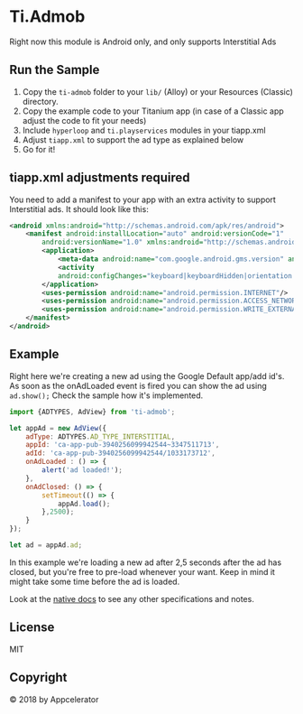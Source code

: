 # Ti.Admob
Right now this module is Android only, and only supports Interstitial Ads

## Run the Sample

1. Copy the `ti-admob` folder to your `lib/` (Alloy) or your Resources (Classic) directory.
2. Copy the example code to your Titanium app (in case of a Classic app adjust the code to fit your needs)
3. Include `hyperloop` and `ti.playservices` modules in your tiapp.xml
4. Adjust `tiapp.xml` to support the ad type as explained below
5. Go for it!

## tiapp.xml adjustments required
You need to add a manifest to your app with an extra activity to support Interstitial ads. It should look like this:
```xml
<android xmlns:android="http://schemas.android.com/apk/res/android">
    <manifest android:installLocation="auto" android:versionCode="1"
        android:versionName="1.0" xmlns:android="http://schemas.android.com/apk/res/android">
        <application>
            <meta-data android:name="com.google.android.gms.version" android:value="@integer/google_play_services_version"/>
            <activity
            android:configChanges="keyboard|keyboardHidden|orientation|screenLayout|uiMode|screenSize|smallestScreenSize" android:name="com.google.android.gms.ads.AdActivity"/>
        </application>
        <uses-permission android:name="android.permission.INTERNET"/>
        <uses-permission android:name="android.permission.ACCESS_NETWORK_STATE"/>
        <uses-permission android:name="android.permission.WRITE_EXTERNAL_STORAGE"/>
    </manifest>
</android>
```

## Example
Right here we're creating a new ad using the Google Default app/add id's. As soon as the onAdLoaded event is fired you can show the ad using `ad.show();`
Check the sample how it's implemented.

```javascript
import {ADTYPES, AdView} from 'ti-admob';

let appAd = new AdView({
    adType: ADTYPES.AD_TYPE_INTERSTITIAL,
    appId: 'ca-app-pub-3940256099942544~3347511713',
    adId: 'ca-app-pub-3940256099942544/1033173712',
    onAdLoaded : () => {
        alert('ad loaded!');
    },
    onAdClosed: () => {
        setTimeout(() => {
            appAd.load();
        },2500);
    }
});

let ad = appAd.ad;

```


In this example we're loading a new ad after 2,5 seconds after the ad has closed, but you're free to pre-load whenever your want. Keep in mind it might take some time before the ad is loaded.

Look at the [native docs](https://developers.google.com/admob/android/interstitial) to see any other specifications and notes.

## License
MIT

## Copyright
&copy; 2018 by Appcelerator

